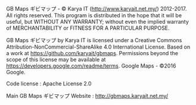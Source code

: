 GB Maps ギビマップ - © Karya IT (http://www.karyait.net.my/) 2012-2017. All rights reserved. 
This program is distributed in the hope that it will be useful, but WITHOUT ANY WARRANTY; 
without even the implied warranty of MERCHANTABILITY or FITNESS FOR A PARTICULAR PURPOSE.

GB Maps ギビマップ by Karya IT is licensed under a Creative Commons Attribution-NonCommercial-ShareAlike 4.0 International License. Based on a work at https://github.com/karyait/gbmaps. Permissions beyond the scope of this license may be available at https://developers.google.com/readme/terms. Google Maps - ©2016 Google.

Code license : Apache License 2.0

Main GB Maps ギビマップ Website : http://gbmaps.karyait.net.my/ 
